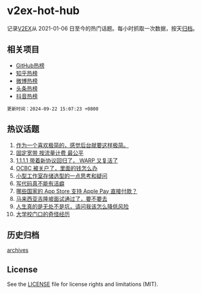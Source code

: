 # v2ex-hot-hub

 记录[V2EX](https://www.v2ex.com/)从 2021-01-06 日至今的热门话题。每小时抓取一次数据，按天[归档](archives)。
 
 ## 相关项目

- [GitHub热榜](https://github.com/snaildev/github-hot-hub)
- [知乎热榜](https://github.com/snaildev/zhihu-hot-hub)
- [微博热榜](https://github.com/snaildev/weibo-hot-hub)
- [头条热榜](https://github.com/snaildev/toutiao-hot-hub)
- [抖音热榜](https://github.com/snaildev/douyin-hot-hub)


 `更新时间：2024-09-22 15:07:23 +0800`

## 热议话题

1. [作为一个喜欢极简的，感觉后台就要这样极简。](https://www.v2ex.com/t/1074643)
1. [固定宽带 按流量计费 最公平](https://www.v2ex.com/t/1074762)
1. [1.1.1.1 带着新协议回归了， WARP 又复活了](https://www.v2ex.com/t/1074753)
1. [OCBC 被关户了，里面的钱怎么办](https://www.v2ex.com/t/1074629)
1. [小型工作室存储选型的一点思考和疑问](https://www.v2ex.com/t/1074658)
1. [写代码真不能有洁癖](https://www.v2ex.com/t/1074626)
1. [哪些国家的 App Store 支持 Apple Pay 直接付款？](https://www.v2ex.com/t/1074659)
1. [马来西亚吉隆坡面试通过了，要不要去](https://www.v2ex.com/t/1074675)
1. [人生真的是无处不是坑，请问我该怎么降低风险](https://www.v2ex.com/t/1074670)
1. [大学校门口的奇怪经历](https://www.v2ex.com/t/1074671)

## 历史归档

[archives](archives)

## License

See the [LICENSE](LICENSE) file for license rights and limitations (MIT).
